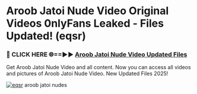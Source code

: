 # Aroob Jatoi Nude Video Original Videos 0nlyFans Leaked - Files Updated! (eqsr)

<h3>🔴 CLICK HERE 🌐==►► <a href="https://tinyurl.com/52m3yx9h" rel="nofollow">Aroob Jatoi Nude Video Updated Files</a></h3>

Get Aroob Jatoi Nude Video and all content. Now you can access all videos and pictures of Aroob Jatoi Nude Video. New Updated Files 2025!

[![eqsr](https://i.imgur.com/TnHtlc8.gif)](https://tinyurl.com/52m3yx9h)
aroob jatoi nudes